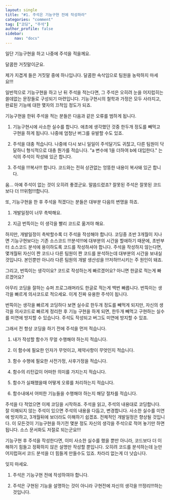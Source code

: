 ```yaml
---
layout: single
title: "#1. 주석은 기능구현 전에 작성하라"
categories: "comment"
tag: ["코딩", "주석"]
author_profile: false
sidebar: 
    nav: "docs"
---
```


일단 기능구현을 하고 나중에 주석을 적을께요.

달콤한 거짓말이군요.

제가 지겹게 들은 거짓말 중에 하나입니다. 달콤한 속삭임으로 팀원을 농락하지 마세요!!!

일반적으로 기능구현을 하고 난 뒤 주석을 적는다면, 그 주석은 오히려 눈을 어지럽히는 쓸데없는 문장들로 구성되기 마련입니다. 기능구현시의 철학과 가정은 모두 사라지고, 완료된 기능에 대한 몇자의 끄적임 정도가 되죠.

기능구현을 한뒤 주석을 적는 분들은 다음과 같은 오류를 범하게 됩니다.

1. 기능구현시에 사소한 실수를 합니다. 애초에 생각했던 것중 한두개 정도를 빼먹고 구현을 하게 됩니다. 나중에 엄청난 버그를 유발할 수도 있죠.

2. 주석을 대충 적습니다. 나중에 다시 보니 일일이 주석달기도 귀찮고, 다른 팀원이 닥달하니 형식적으로 대충 뭔가를 적습니다. "a 변수에 1을 더하여 b에 대입한다." 는 식의 주석이 작성돼 있곤 합니다.

3. 주석을 !!!복사!!! 합니다. 코드와는 전혀 상관없는 엉뚱한 내용이 복사돼 있곤 합니다.

움... 아예 주석이 없는 것이 오히려 좋겠군요. 말씀드렸죠? 잘못된 주석은 잘못된 코드보다 더 !!!위험!!!합니다.
 
또, 기능구현을 한 후 주석을 적겠다는 분들은 대부분 다음의 변명을 하죠.

1. 개발일정이 너무 촉박해요.

2. 지금 번뜩이는 이 생각을 빨리 코드로 옮겨야 해요.

하지만, 개발일정이 촉박할수록 더 주석을 작성해야 합니다. 코딩중 초반 3개월이 지나면 기능구현보다는 기존 소스코드 !!!분석!!!에 대부분의 시간을 할애하기 때문에, 초반부터 소스코드 분석에 용이하도록 코드를 작성하셔야 합니다. 주석을 작성하지 않는다면, 몇개월뒤 자신이 짠 코드나 다른 팀원이 짠 코드를 분석하는데 대부분의 시간을 보내실 것입니다. 본인뿐만 아니라 다른 팀원의 개발 생산성을 !!!저하!!!시키는 주 원인이 돼죠.

그리고, 번뜩이는 생각이요? 코드로 작성하는게 빠르겠어요? 아니면 한글로 적는게 빠르겠어요?

아무리 코딩을 잘하는 슈퍼 프로그래머라도 한글로 적는게 백번 빠릅니다. 번뜩이는 생각을 빠르게 의사코드로 적으세요. 이게 진짜 유용한 주석이 됩니다.

번뜩이는 생각을 빠르게 코딩하다 보면 실수로 한두개 정도를 빼먹게 되지만, 자신의 생각을 의사코드로 빠르게 정리한 후 기능 구현을 하게 되면, 한두개 빼먹고 구현하는 실수를 미연에 방지할 수 있습니다. 주석도 작성되고 버그도 미연에 방지할 수 있죠.

그래서 전 항상 코딩을 하기 전에 주석을 먼저 적습니다.

1. 내가 작성할 함수가 무얼 수행해야 하는지 적습니다.

2. 이 함수에 필요한 인자가 무엇이고, 제약사항이 무엇인지 적습니다.

3. 함수 수행에 필요한 사전가정, 사후가정을 적습니다.

4. 함수의 리턴값이 어떠한 의미를 가지는지 적습니다.

5. 함수가 실패했을때 어떻게 오류를 처리하는지 적습니다.

6. 함수내에서 어떠한 기능들을 수행해야 하는지 해당 절차를 적습니다.

주석을 다 적었으면 이제 코딩을 시작하죠. 주석을 읽고, 주석의 내용대로 코딩합니다. 잘 이해되지 않는 주석이 있으면 주석의 내용을 다듬고, 변경합니다. 사소한 실수를 미연에 방지하고, 3개월뒤에 보더라도 이해하기 쉽겠죠. 전체적인 개발일정은 향상될 것입니다. 이 모든것이 기능구현을 하기전 몇분 정도 자신의 생각을 주석으로 적어 놓기만 하면 됩니다. 소스 문서화도 저절로 되는군요!!!

기능구현 후 주석을 작성한다면, 이미 사소한 실수를 했을 뿐만 아니라, 코드보다 더 이해하기 힘들고 정확하지 않은 설명만 작성할 뿐입니다. 오히려 코드를 분석하는데 눈만 어지럽혀서 코드 분석을 더 힘들게 만들수도 있죠. 차라리 없는게 더 낫습니다.

잊지 마세요.

1. 주석은 기능구현 전에 작성하여야 합니다.

2. 주석은 구현된 기능을 설명하는 것이 아니라 구현전에 자신의 생각을 !!!정리!!!하는 것입니다.